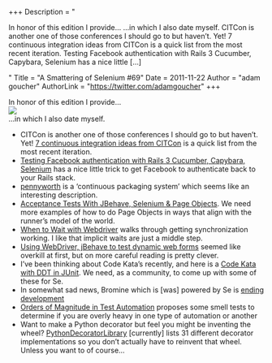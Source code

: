 +++
Description = "<p>In honor of this edition I provide… …in which I also date myself. CITCon is another one of those conferences I should go to but haven’t. Yet! 7 continuous integration ideas from CITCon is a quick list from the most recent iteration. Testing Facebook authentication with Rails 3 Cucumber, Capybara, Selenium has a nice little […]</p>"
Title = "A Smattering of Selenium #69"
Date = 2011-11-22
Author = "adam goucher"
AuthorLink = "https://twitter.com/adamgoucher"
+++

<p>In honor of this edition I provide&#8230;<br />
<img src="https://i2.wp.com/a3.l3-images.myspacecdn.com/images02/141/cb5d9b17391c47e49335fbde9be8e6a2/m.jpg" /><br />
&#8230;in which I also date myself.</p>
<ul>
<li>CITCon is another one of those conferences I should go to but haven&#8217;t. Yet! <a href="http://jr0cket.blogspot.com/2011/11/7-continuous-integration-ideas-from.html">7 continuous integration ideas from CITCon</a> is a quick list from the most recent iteration.</li>
<li><a href="http://www.cowboycoded.com/2011/05/06/testing-facebook-authentication-with-rails-3-cucumber-capybara-selenium/">Testing Facebook authentication with Rails 3 Cucumber, Capybara, Selenium</a> has a nice little trick to get Facebook to authenticate back to your Rails stack.</li>
<li><a href="https://github.com/heavywater/pennyworth">pennyworth</a> is a &#8216;continuous packaging system&#8217; which seems like an interesting description.</li>
<li><a href="http://blog.m.artins.net/acceptance-tests-with-jbehave-selenium-page-objects/">Acceptance Tests With JBehave, Selenium &amp; Page Objects</a>. We need more examples of how to do Page Objects in ways that align with the runner&#8217;s model of the world.</li>
<li><a href="http://www.decipherinc.com/n/blog/development-and-engineering-team/2011/11/selenium-tests-when-wait-webdriver">When to Wait with Webdriver</a> walks through getting synchronization working. I like that implicit waits are just a middle step.</li>
<li><a href="http://blog.brasskazoo.com/2011/10/using-webdriver-jbehave-to-test-dynamic.html">Using WebDriver, jBehave to test dynamic web forms</a> seemed like overkill at first, but on more careful reading is pretty clever.</li>
<li>I&#8217;ve been thinking about Code Kata&#8217;s recently, and here is a <a href="http://qatraveller-diary.blogspot.com/2011/11/code-kata-with-ddt-in-junit.html">Code Kata with DDT in JUnit</a>. We need, as a community, to come up with some of these for Se.</li>
<li>In somewhat sad news, Bromine which is [was] powered by Se is <a href="http://us2.campaign-archive2.com/?u=f7d92e9509336c1ea1b4f3506&amp;id=14c245e9a8">ending development</a></li>
<li><a href="http://www.agilejournal.com/articles/columns/column-articles/6460-orders-of-magnitude-in-test-automation">Orders of Magnitude in Test Automation</a> proposes some smell tests to determine if you are overly heavy in one type of automation or another</li>
<li>Want to make a Python decorator but feel you might be inventing the wheel? <a href="http://wiki.python.org/moin/PythonDecoratorLibrary">PythonDecoratorLibrary</a>  [currently] lists 31 different decorator implementations so you don&#8217;t actually have to reinvent that wheel. Unless you want to of course&#8230;</li>
</ul>


